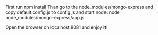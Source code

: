 First run npm install
Than go to the node_modules/mongo-express and copy default.config.js to config.js and start node:
node node_modules/mongo-express/app.js

Open the browser on localhost:8081 and enjoy it!